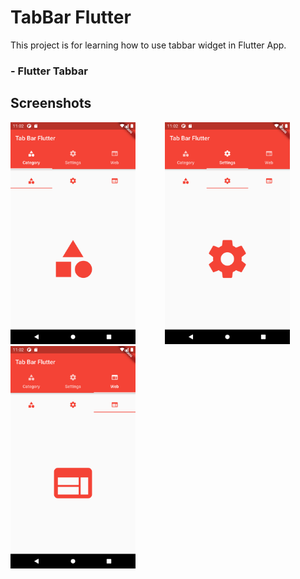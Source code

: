 # TabBar Flutter

This project is for learning how to use tabbar widget in Flutter App.

### - Flutter Tabbar
 
## Screenshots
<img src="screenshots/one.png" width="200"> &nbsp;&nbsp;&nbsp;&nbsp;&nbsp;&nbsp;&nbsp;&nbsp;&nbsp;&nbsp; <img src="screenshots/two.png" width="200">&nbsp;&nbsp;&nbsp;&nbsp;&nbsp;&nbsp;&nbsp;&nbsp;&nbsp;&nbsp; <img src="screenshots/three.png" width="200">
